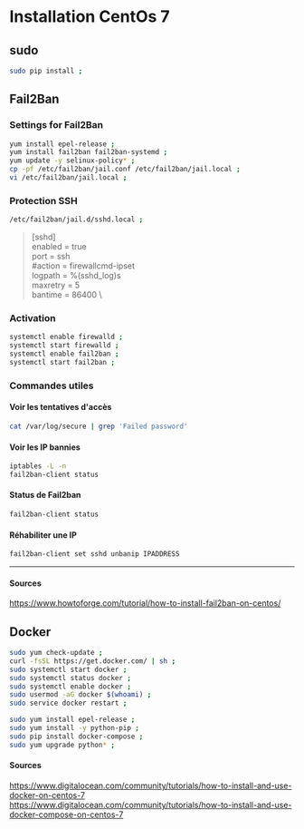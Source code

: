 # Installation CentOs 7

## <a name="sudo"></a> sudo

```bash
sudo pip install ;
```

## <a name="Fail2Ban"></a> Fail2Ban

### Settings for Fail2Ban
```bash
yum install epel-release ;
yum install fail2ban fail2ban-systemd ;
yum update -y selinux-policy* ;
cp -pf /etc/fail2ban/jail.conf /etc/fail2ban/jail.local ;
vi /etc/fail2ban/jail.local ;
```

### Protection SSH
```bash
/etc/fail2ban/jail.d/sshd.local ;
```

> [sshd] \
  enabled = true \
  port = ssh \
  #action = firewallcmd-ipset \
  logpath = %(sshd_log)s \
  maxretry = 5 \
  bantime = 86400 \

### Activation
```bash
systemctl enable firewalld ;
systemctl start firewalld ;
systemctl enable fail2ban ;
systemctl start fail2ban ;
```

### Commandes utiles
#### Voir les tentatives d'accès
```bash
cat /var/log/secure | grep 'Failed password'
```
#### Voir les IP bannies
```bash
iptables -L -n
fail2ban-client status
```
#### Status de Fail2ban
```bash
fail2ban-client status
```
#### Réhabiliter une IP
```bash
fail2ban-client set sshd unbanip IPADDRESS
```
***
#### Sources
https://www.howtoforge.com/tutorial/how-to-install-fail2ban-on-centos/


## <a name="Docker"></a> Docker

```bash
sudo yum check-update ;
curl -fsSL https://get.docker.com/ | sh ;
sudo systemctl start docker ;
sudo systemctl status docker ;
sudo systemctl enable docker ;
sudo usermod -aG docker $(whoami) ;
sudo service docker restart ;

sudo yum install epel-release ;
sudo yum install -y python-pip ;
sudo pip install docker-compose ;
sudo yum upgrade python* ;
```
#### Sources
https://www.digitalocean.com/community/tutorials/how-to-install-and-use-docker-on-centos-7
https://www.digitalocean.com/community/tutorials/how-to-install-and-use-docker-compose-on-centos-7
